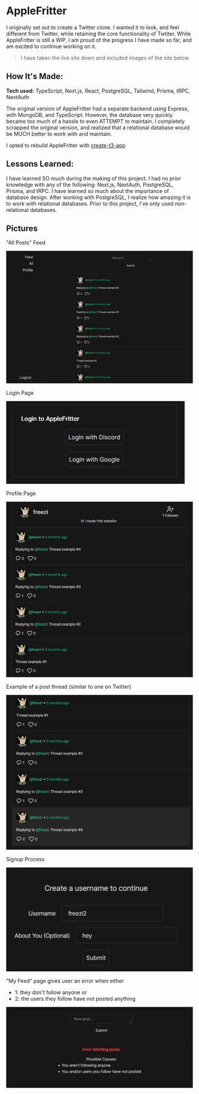 # AppleFritter

I originally set out to create a Twitter clone. I wanted it to look, and feel different from Twitter, while retaining the core functionality of Twtiter. While AppleFritter is still a WIP, I am proud of the progress I have made so far, and am excited to continue working on it.

> I have taken the live site down and included images of the site below.

## How It's Made:

**Tech used:** TypeScript, Next.js, React, PostgreSQL, Tailwind, Prisma, tRPC, NextAuth

The original version of AppleFritter had a separate backend using Express, with MongoDB, and TypeScript. However, the database very quickly became too much of a hassle to even ATTEMPT to maintain. I completely scrapped the original version, and realized that a relational database would be MUCH better to work with and maintain.

I opted to rebuild AppleFritter with [create-t3-app](https://github.com/t3-oss/create-t3-app)

## Lessons Learned:

I have learned SO much during the making of this project. I had no prior knowledge with any of the following: Next.js, NextAuth, PostgreSQL, Prisma, and tRPC. I have learned so much about the importance of database design. After working with PostgreSQL, I realize how amazing it is to work with relational databases. Prior to this project, I've only used non-relational databases.

## Pictures

"All Posts" Feed

!["All Posts" Feed](https://github.com/ky-ler/applefritter/raw/main/media/main.png)

Login Page

![Login Page](https://github.com/ky-ler/applefritter/raw/main/media/login_page.png)

Profile Page

![Profile Page](https://github.com/ky-ler/applefritter/raw/main/media/profile_page.png)

Example of a post thread (similar to one on Twitter)

![Post Thread](https://github.com/ky-ler/applefritter/raw/main/media/thread_example.png)

Signup Process

![Signup Process](https://github.com/ky-ler/applefritter/raw/main/media/signup_process.png)

"My Feed" page gives user an error when either 
  - 1: they don't follow anyone or 
  - 2: the users they follow have not posted anything

!["My Feed" page when a user doesn't follow anyone gives an error](https://github.com/ky-ler/applefritter/raw/main/media/feed_without_following_anyone.png)
